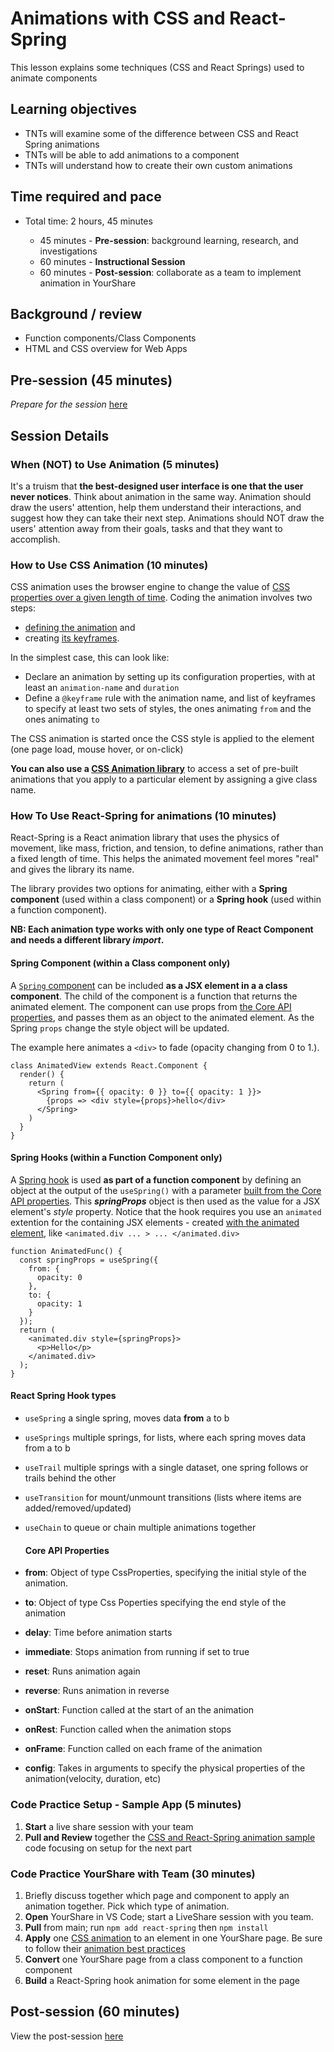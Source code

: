 # Animations with CSS and React-Spring

This lesson explains some techniques (CSS and React Springs) used to animate components

## Learning objectives

* TNTs will examine some of the difference between CSS and React Spring animations
* TNTs will be able to add animations to a component
* TNTs will understand how to create their own custom animations

## Time required and pace

* Total time: 2 hours, 45 minutes

  - 45 minutes - **Pre-session**: background learning, research, and investigations
  - 60 minutes - **Instructional Session**
  - 60 minutes - **Post-session**: collaborate as a team to implement animation in YourShare

## Background / review

* Function components/Class Components
* HTML  and CSS overview for Web Apps

## Pre-session (45 minutes)

*Prepare for the session* [here](../../../wiki/[ENG3.1]-Animation)

## Session Details

### When (NOT) to Use Animation (5 minutes) 

It's a truism that **the best-designed user interface is one that the user never notices**. Think about animation in the same way. Animation should draw the users' attention, help them understand their interactions, and suggest how they can take their next step. Animations should NOT draw the users' attention away from their goals, tasks and that they want to accomplish.

### How to Use CSS Animation (10 minutes)

CSS animation uses the browser engine to change the value of [CSS properties over a given length of time](https://developer.mozilla.org/en-US/docs/Web/CSS/CSS_Animations/Using_CSS_animations). Coding the animation involves two steps: 

- [defining the animation](https://developer.mozilla.org/en-US/docs/Web/CSS/animation) and 
- creating [its keyframes](https://developer.mozilla.org/en-US/docs/Web/CSS/@keyframes). 

In the simplest case, this can look like:

- Declare an animation by setting up its configuration properties, with at least an `animation-name` and `duration`
- Define a `@keyframe` rule with the animation name, and list of keyframes to specify at least two sets of styles, the ones animating `from` and the ones animating `to`

The CSS animation is started once the CSS style is applied to the element (one page load, mouse hover, or on-click)

**You can also use a [CSS Animation library](https://animate.style/)** to access a set of pre-built animations that you apply to a  particular element by assigning a give class name.

### How To Use React-Spring for animations (10 minutes)

React-Spring is a React animation library that uses the physics of movement, like mass, friction, and tension, to define animations, rather than a fixed length of time. This helps the animated movement feel mores "real" and gives the library its name. 

The library provides two options for animating, either with a **Spring component** (used within a class component) or a **Spring hook** (used within a function component). 

**NB: Each animation type works with only one type of React Component and needs a different library *import*.**

#### Spring Component (within a Class component only)

A [`Spring` component](https://www.react-spring.io/docs/props/spring) can be included **as a JSX element in a a class component**. The child of the component is a function that returns the animated element. The component can use props from [the Core API properties](#Core-API-Properties), and passes them as an object to the animated element. As the Spring `props` change the style object will be updated. 

The example here animates a `<div>` to fade (opacity changing from 0 to 1.).

    class AnimatedView extends React.Component {
      render() {
        return (
          <Spring from={{ opacity: 0 }} to={{ opacity: 1 }}>
            {props => <div style={props}>hello</div>
          </Spring>
        )
      }
    }

#### Spring Hooks (within a Function Component only)

A [Spring hook](https://www.react-spring.io/docs/hooks/use-spring) is used **as part of a function component** by defining an object at the output of the  `useSpring()` with a parameter [built from the Core API properties](#Core-API-Properties). This ***springProps*** object is then used as the value for a JSX element's *style* property. Notice that the hook requires you use an `animated` extention for the containing JSX elements - created [with the animated element](), like `<animated.div ... > ... </animated.div>`

    function AnimatedFunc() {
      const springProps = useSpring({
        from: {
          opacity: 0
        },
        to: {
          opacity: 1
        }
      });
      return (
        <animated.div style={springProps}>
          <p>Hello</p>
        </animated.div>
      );
    }

#### 	React Spring Hook types

- `useSpring` a single spring, moves data **from** a to b

- `useSprings` multiple springs, for lists, where each spring moves data from a to b

- `useTrail` multiple springs with a single dataset, one spring follows or trails behind the other

- `useTransition` for mount/unmount transitions (lists where items are added/removed/updated)

- `useChain` to queue or chain multiple animations together

  #### Core API Properties

- **from**: Object of type CssProperties, specifying the initial style of the animation.

- **to**: Object of type Css Poperties specifying the end style of the animation

- **delay**: Time before animation starts

- **immediate**: Stops animation from running if set to true

- **reset**: Runs animation again

- **reverse**: Runs animation in reverse

- **onStart**: Function called at the start of an the animation

- **onRest**: Function called when the animation stops

- **onFrame**: Function called on each frame of the animation

- **config**: Takes in arguments to specify the physical properties of the animation(velocity, duration, etc)

### Code Practice Setup - Sample App (5 minutes)

1. **Start** a live share session with your team
2. **Pull and Review** together the [CSS and React-Spring animation sample](https://github.com/tnt-summer-academy/Samples/tree/main/Week_3/animation-demo) code focusing on setup for the next part

### Code Practice YourShare with Team (30 minutes)

1. Briefly discuss together which page and component to apply an animation together. Pick which type of animation.
2. **Open** YourShare in VS Code; start a LiveShare session with you team.
3. **Pull** from main; run `npm add react-spring` then `npm install`
1. **Apply** one [CSS animation](https://animate.style/) to an element in one YourShare page. Be sure to follow their [animation best practices](https://animate.style/#best-practices)
2. **Convert** one YourShare page from a class component to a function component
3. **Build** a React-Spring hook animation for some element in the page

## Post-session (60 minutes)

View the post-session [here](../../../wiki/[ENG3.1]-Animation#Post-session-(60-minutes))

